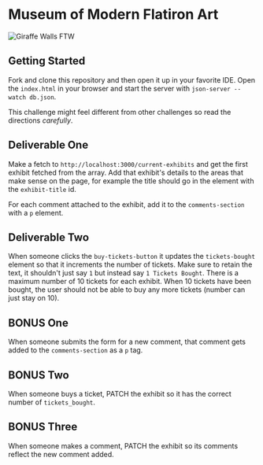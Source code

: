 # Museum of Modern Flatiron Art

![Giraffe Walls FTW](assets/example.png)

## Getting Started

Fork and clone this repository and then open it up in your favorite IDE. Open the `index.html` in your browser and start the server with `json-server --watch db.json`.

This challenge might feel different from other challenges so read the directions *carefully*.

## Deliverable One

Make a fetch to `http://localhost:3000/current-exhibits` and get the first exhibit fetched from the array. Add that exhibit's details to the areas that make sense on the page, for example the title should go in the element with the `exhibit-title` id.

For each comment attached to the exhibit, add it to the `comments-section` with a `p` element.

## Deliverable Two

When someone clicks the `buy-tickets-button` it updates the `tickets-bought` element so that it increments the number of tickets. Make sure to retain the text, it shouldn't just say `1` but instead say `1 Tickets Bought`.  There is a maximum number of 10 tickets for each exhibit. When 10 tickets have been bought, the user should not be able to buy any more tickets (number can just stay on 10).

## BONUS One

When someone submits the form for a new comment, that comment gets added to the `comments-section` as a `p` tag.

## BONUS Two

When someone buys a ticket, PATCH the exhibit so it has the correct number of `tickets_bought`.

## BONUS Three

When someone makes a comment, PATCH the exhibit so its comments reflect the new comment added.
